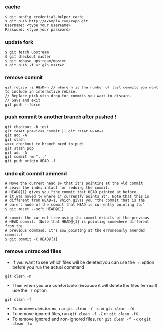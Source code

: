 ### cache
```
$ git config credential.helper cache
$ git push http://example.com/repo.git
Username: <type your username>
Password: <type your password>
```
### update fork
```
$ git fetch upstream
$ git checkout master
$ git rebase upstream/master
$ git push -f origin master
```
### remove commit
```
git rebase -i HEAD~n // where n is the number of last commits you want to include in interactive rebase.
// Replace pick with drop for commits you want to discard.
// Save and exit.
git push --force
```
### push commit to another branch after pushed !
```
git checkout -b test
git reset previous_commit || git reset HEAD~n
git add -A
git stash
=>>> checkout to branch need to push
git stash pop
git add -A
git commit -m "..."
git push origin HEAD -f
```
### undo git commit ammend
```terminal
# Move the current head so that it's pointing at the old commit
# Leave the index intact for redoing the commit.
# HEAD@{1} gives you "the commit that HEAD pointed at before
# it was moved to where it currently points at". Note that this is
# different from HEAD~1, which gives you "the commit that is the
# parent node of the commit that HEAD is currently pointing to."
$ git reset --soft HEAD@{1}

# commit the current tree using the commit details of the previous
# HEAD commit. (Note that HEAD@{1} is pointing somewhere different from the
# previous command. It's now pointing at the erroneously amended commit.)
$ git commit -C HEAD@{1}
```
### remove untracked files
- If you want to see which files will be deleted you can use the `-n` option before you run the actual command
```
git clean -n
```
- Then when you are comfortable (because it will delete the files for real!) use the `-f` option
```
git clean -f
```
- To remove directories, run `git clean -f -d` or `git clean -fd`
- To remove ignored files, run `git clean -f -X` or `git clean -fX`
- To remove ignored and non-ignored files, run `git clean -f -x` or `git clean -fx`
